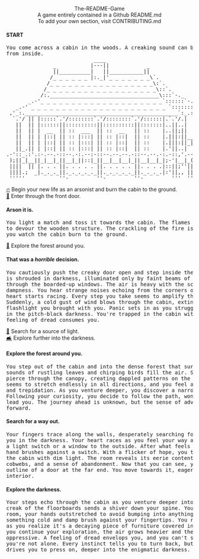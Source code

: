 <p align="center">
  The-README-Game
  <br>
  A game entirely contained in a Github README.md
  <br>
  To add your own section, visit CONTRIBUTING.md
</p>

#### START
<pre>
You come across a cabin in the woods. A creaking sound can be heard coming
from inside.
                            ____
               _           |---||            _
               ||__________|   ||___________||
              /_ _ _ _ _ _ |:._|'_ _ _ _ _ _ _\`.
             /_ _ _ _ _ _ _ _ _ _ _ _ _ _ _ _ _\:`.
            /_ _ _ _ _ _ _ _ _ _ _ _ _ _ _ _ _ _\::`.
           /:.___________________________________\:::`-._
       _.-'_ _ _ _ _ _ _ _ _ _ _ _ _ _ _ _ _ _ _ _`::::::`-.._
   _.-' _ _ _ _ _ _ _ _ _ _ _ _ _ _ _ _ _ _ _ _ _ _ `:::::::::`-._
 ,'_:._________________________________________________`:_.::::-';`
  `.'/ || |:::::`.'/::::::::`.'/::::::::`.'/::::::|.`.'/.|     :|
   ||  || |::::::||::::::::::||::::::::::||:::::::|..||..|     ||
   ||  || |  __  || ::  ___  || ::  __   || ::    |..||;||     ||
   ||  || | |::| || :: |:::| || :: |::|  || ::    |.|||:||_____||__
   ||  || | |::| || :: |:::| || :: |::|  || ::    |.|||:||_|_|_||,(
   ||_.|| | |::| || :: |:::| || :: |::|  || ::    |.'||..|    _||,|
.-'::_.:'.:-.--.-::--.-:.--:-::--.--.--.-::--.--.-:.-::,'.--.'_|| |
 );||_|__||_|__|_||__|_||::|_||__|__|__|_||__|__|_|;-'|__|_(,' || '-
 ||||  || |. . . ||. . . . . ||. . . . . ||. . . .|::||;''||   ||:'
 ||||.;  _|._._._||._._._._._||._._._._._||._._._.|:'||,, ||,,
 '''''           ''-         ''-         ''-         '''  '''
</pre>

[🔥](#arson-it-is) Begin your new life as an arsonist and burn the cabin to the ground.
<br>
[🚪](#that-was-a-horrible-decision) Enter through the front door.

#### Arson it is.
<pre>
You light a match and toss it towards the cabin. The flames quickly catch and begin
to devour the wooden structure. The crackling of the fire is oddly satisfying as
you watch the cabin burn to the ground.
</pre>
[🥾](#explore-the-forest-around-you) Explore the forest around you.

#### That was a _horrible_ decision.
<pre>
You cautiously push the creaky door open and step inside the cabin. The interior
is shrouded in darkness, illuminated only by faint beams of light that filter
through the boarded-up windows. The air is heavy with the scent of decay and
dampness. You hear strange noises echoing from the corners of the room, and your
heart starts racing. Every step you take seems to amplify the eerie atmosphere.
Suddenly, a cold gust of wind blows through the cabin, extinguishing the small
flashlight you brought with you. Panic sets in as you struggle to find your way
in the pitch-black darkness. You're trapped in the cabin with no way out, and a
feeling of dread consumes you.
</pre>
[🔦](#search-for-a-way-out) Search for a source of light.
<br>
[🛋️](#explore-the-darkness) Explore further into the darkness.

#### Explore the forest around you.
<pre>
You step out of the cabin and into the dense forest that surrounds it. The
sounds of rustling leaves and chirping birds fill the air. Shafts of sunlight
pierce through the canopy, creating dappled patterns on the ground. The forest
seems to stretch endlessly in all directions, and you feel a mix of excitement
and trepidation. As you venture deeper, you discover a narrow, overgrown path.
Following your curiosity, you decide to follow the path, wondering where it might
lead you. The journey ahead is unknown, but the sense of adventure beckons you
forward.
</pre>

#### Search for a way out.
<pre>
Your fingers trace along the walls, desperately searching for something to guide
you in the darkness. Your heart races as you feel your way around, hoping to find
a light switch or a window to the outside. After what feels like an eternity, your
hand brushes against a switch. With a flicker of hope, you turn it on, flooding
the cabin with dim light. The room reveals its eerie contents: dusty furniture,
cobwebs, and a sense of abandonment. Now that you can see, you notice a faint
outline of a door at the far end. You move towards it, eager to escape the ominous
interior.
</pre>

#### Explore the darkness.
<pre>
Your steps echo through the cabin as you venture deeper into the shadows. Each
creak of the floorboards sends a shiver down your spine. You slowly navigate the
room, your hands outstretched to avoid bumping into anything. Suddenly, you feel
something cold and damp brush against your fingertips. You recoil, heart racing,
as you realize it's a decaying piece of furniture covered in a layer of mold. As
you continue your exploration, the air grows heavier and the darkness more
oppressive. A feeling of dread envelops you, and you can't shake the sense that
you're not alone. Every instinct tells you to turn back, but a morbid curiosity
drives you to press on, deeper into the enigmatic darkness.
</pre>
